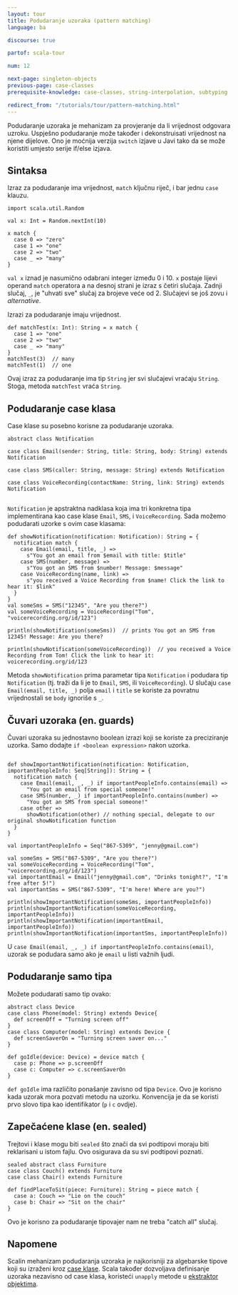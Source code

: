 ```yaml
---
layout: tour
title: Podudaranje uzoraka (pattern matching)
language: ba

discourse: true

partof: scala-tour

num: 12

next-page: singleton-objects
previous-page: case-classes
prerequisite-knowledge: case-classes, string-interpolation, subtyping

redirect_from: "/tutorials/tour/pattern-matching.html"
---
```


Podudaranje uzoraka je mehanizam za provjeranje da li vrijednost odgovara uzroku. Uspješno podudaranje može također i dekonstruisati vrijednost na njene dijelove. Ono je moćnija verzija `switch` izjave u Javi tako da se može koristiti umjesto serije if/else izjava.

## Sintaksa
Izraz za podudaranje ima vrijednost, `match` ključnu riječ, i bar jednu `case` klauzu.
```tut
import scala.util.Random

val x: Int = Random.nextInt(10)

x match {
  case 0 => "zero"
  case 1 => "one"
  case 2 => "two"
  case _ => "many"
}
```
`val x` iznad je nasumično odabrani integer između 0 i 10. 
`x` postaje lijevi operand `match` operatora a na desnoj strani je izraz s četiri slučaja.
Zadnji slučaj, `_`, je "uhvati sve" slučaj za brojeve veće od 2. 
Slučajevi se još zovu i _alternative_.

Izrazi za podudaranje imaju vrijednost.
```tut
def matchTest(x: Int): String = x match {
  case 1 => "one"
  case 2 => "two"
  case _ => "many"
}
matchTest(3)  // many
matchTest(1)  // one
```
Ovaj izraz za podudaranje ima tip `String` jer svi slučajevi vraćaju `String`. 
Stoga, metoda `matchTest` vraća `String`.

## Podudaranje case klasa

Case klase su posebno korisne za podudaranje uzoraka.

```tut
abstract class Notification

case class Email(sender: String, title: String, body: String) extends Notification

case class SMS(caller: String, message: String) extends Notification

case class VoiceRecording(contactName: String, link: String) extends Notification


```
`Notification` je apstraktna nadklasa koja ima tri konkretna tipa implementirana kao case klase `Email`, `SMS`, i `VoiceRecording`. 
Sada možemo podudarati uzorke s ovim case klasama:

```
def showNotification(notification: Notification): String = {
  notification match {
    case Email(email, title, _) =>
      s"You got an email from $email with title: $title"
    case SMS(number, message) =>
      s"You got an SMS from $number! Message: $message"
    case VoiceRecording(name, link) =>
      s"you received a Voice Recording from $name! Click the link to hear it: $link"
  }
}
val someSms = SMS("12345", "Are you there?")
val someVoiceRecording = VoiceRecording("Tom", "voicerecording.org/id/123")

println(showNotification(someSms))  // prints You got an SMS from 12345! Message: Are you there?

println(showNotification(someVoiceRecording))  // you received a Voice Recording from Tom! Click the link to hear it: voicerecording.org/id/123
```
Metoda `showNotification` prima parametar tipa `Notification` i podudara tip `Notification` (tj. traži da li je to `Email`, `SMS`, ili `VoiceRecording`). 
U slučaju `case Email(email, title, _)` polja `email` i `title` se koriste za povratnu vrijednostali se `body` ignoriše s `_`.

## Čuvari uzoraka (en. guards)
Čuvari uzoraka su jednostavno boolean izrazi koji se koriste za preciziranje uzorka. 
Samo dodajte `if <boolean expression>` nakon uzorka.
```

def showImportantNotification(notification: Notification, importantPeopleInfo: Seq[String]): String = {
  notification match {
    case Email(email, _, _) if importantPeopleInfo.contains(email) =>
      "You got an email from special someone!"
    case SMS(number, _) if importantPeopleInfo.contains(number) =>
      "You got an SMS from special someone!"
    case other =>
      showNotification(other) // nothing special, delegate to our original showNotification function
  }
}

val importantPeopleInfo = Seq("867-5309", "jenny@gmail.com")

val someSms = SMS("867-5309", "Are you there?")
val someVoiceRecording = VoiceRecording("Tom", "voicerecording.org/id/123")
val importantEmail = Email("jenny@gmail.com", "Drinks tonight?", "I'm free after 5!")
val importantSms = SMS("867-5309", "I'm here! Where are you?")

println(showImportantNotification(someSms, importantPeopleInfo))
println(showImportantNotification(someVoiceRecording, importantPeopleInfo))
println(showImportantNotification(importantEmail, importantPeopleInfo))
println(showImportantNotification(importantSms, importantPeopleInfo))
```

U `case Email(email, _, _) if importantPeopleInfo.contains(email)`, uzorak se podudara samo ako je `email` u listi važnih ljudi.

## Podudaranje samo tipa
Možete podudarati samo tip ovako:
```tut
abstract class Device
case class Phone(model: String) extends Device{
  def screenOff = "Turning screen off"
}
case class Computer(model: String) extends Device {
  def screenSaverOn = "Turning screen saver on..."
}

def goIdle(device: Device) = device match {
  case p: Phone => p.screenOff
  case c: Computer => c.screenSaverOn
}
```
`def goIdle` ima različito ponašanje zavisno od tipa `Device`. 
Ovo je korisno kada uzorak mora pozvati metodu na uzorku. 
Konvencija je da se koristi prvo slovo tipa kao identifikator (`p` i `c` ovdje).

## Zapečaćene klase (en. sealed)
Trejtovi i klase mogu biti `sealed` što znači da svi podtipovi moraju biti reklarisani u istom fajlu. 
Ovo osigurava da su svi podtipovi poznati.

```tut
sealed abstract class Furniture
case class Couch() extends Furniture
case class Chair() extends Furniture

def findPlaceToSit(piece: Furniture): String = piece match {
  case a: Couch => "Lie on the couch"
  case b: Chair => "Sit on the chair"
}
```
Ovo je korisno za podudaranje tipovajer nam ne treba "catch all" slučaj.

## Napomene

Scalin mehanizam podudaranja uzoraka je najkorisniji za algebarske tipove koji su izraženi kroz [case klase](case-classes.html).
Scala također dozvoljava definisanje uzoraka nezavisno od case klasa, koristeći `unapply` metode u [ekstraktor objektima](extractor-objects.html).

